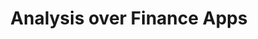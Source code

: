---
title: Analysis over Finance Apps
description: |
   


people:
  - facultyMario
  - mastJairo
  - udgCamilo
  - udgSantiago

layout: project
last-updated: 2018-03-06
---